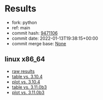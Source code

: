 # Results

- fork: python
- ref: main
- commit hash: [9471106](https://github.com/python/cpython/commit/9471106)
- commit date: 2022-01-13T19:38:15+00:00
- commit merge base: [None](https://github.com/python/cpython/commit/None)

## linux x86_64

- [raw results](bm-20220113-linux-x86_64-python-main-3.11.0a4-9471106.json)
- [table vs. 3.10.4](bm-20220113-linux-x86_64-python-main-3.11.0a4-9471106-vs-3.10.4.md)
- [plot vs. 3.10.4](bm-20220113-linux-x86_64-python-main-3.11.0a4-9471106-vs-3.10.4.png)
- [table vs. 3.11.0b3](bm-20220113-linux-x86_64-python-main-3.11.0a4-9471106-vs-3.11.0b3.md)
- [plot vs. 3.11.0b3](bm-20220113-linux-x86_64-python-main-3.11.0a4-9471106-vs-3.11.0b3.png)

